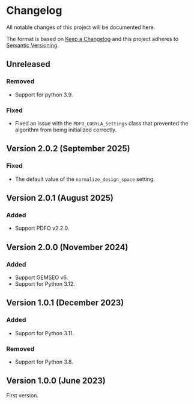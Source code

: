 <!--
Copyright 2021 IRT Saint Exupéry, https://www.irt-saintexupery.com

This work is licensed under the Creative Commons Attribution-ShareAlike 4.0
International License. To view a copy of this license, visit
http://creativecommons.org/licenses/by-sa/4.0/ or send a letter to Creative
Commons, PO Box 1866, Mountain View, CA 94042, USA.
-->

<!--
Changelog titles are:
- Added: for new features.
- Changed: for changes in existing functionality.
- Deprecated: for soon-to-be removed features.
- Removed: for now removed features.
- Fixed: for any bug fixes.
- Security: in case of vulnerabilities.
-->

# Changelog

All notable changes of this project will be documented here.

The format is based on
[Keep a Changelog](https://keepachangelog.com/en/1.0.0)
and this project adheres to
[Semantic Versioning](https://semver.org/spec/v2.0.0.html).

## Unreleased

### Removed

- Support for python 3.9.

### Fixed

- Fixed an issue with the `PDFO_COBYLA_Settings` class that prevented the algorithm from being initialized correctly.

## Version 2.0.2 (September 2025)

### Fixed

- The default value of the `normalize_design_space` setting.

## Version 2.0.1 (August 2025)

### Added

- Support PDFO v2.2.0.

## Version 2.0.0 (November 2024)

### Added

- Support GEMSEO v6.
- Support for Python 3.12.

## Version 1.0.1 (December 2023)

### Added

- Support for Python 3.11.

### Removed

- Support for Python 3.8.

## Version 1.0.0 (June 2023)

First version.
